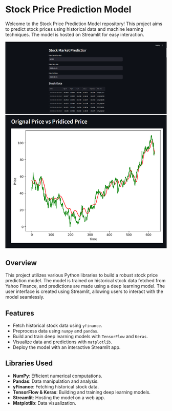 # Stock Price Prediction Model

Welcome to the Stock Price Prediction Model repository! This project aims to predict stock prices using historical data and machine learning techniques. The model is hosted on Streamlit for easy interaction.

![Project Banner](Images/Home_Page_Image.png)
![Project_Banner](Images/Output_Image.png)

## Overview

This project utilizes various Python libraries to build a robust stock price prediction model. The model is trained on historical stock data fetched from Yahoo Finance, and predictions are made using a deep learning model. The user interface is created using Streamlit, allowing users to interact with the model seamlessly.

## Features

- Fetch historical stock data using `yfinance`.
- Preprocess data using `numpy` and `pandas`.
- Build and train deep learning models with `TensorFlow` and `Keras`.
- Visualize data and predictions with `matplotlib`.
- Deploy the model with an interactive Streamlit app.

## Libraries Used

- **NumPy**: Efficient numerical computations.
- **Pandas**: Data manipulation and analysis.
- **yFinance**: Fetching historical stock data.
- **TensorFlow & Keras**: Building and training deep learning models.
- **Streamlit**: Hosting the model on a web app.
- **Matplotlib**: Data visualization.
